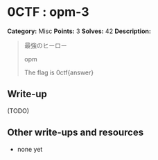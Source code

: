 # 0CTF : opm-3

**Category:** Misc
**Points:** 3
**Solves:** 42
**Description:**

> 最強のヒーロー
>
> opm
>
>
> The flag is 0ctf{answer}


## Write-up

(TODO)

## Other write-ups and resources

* none yet
